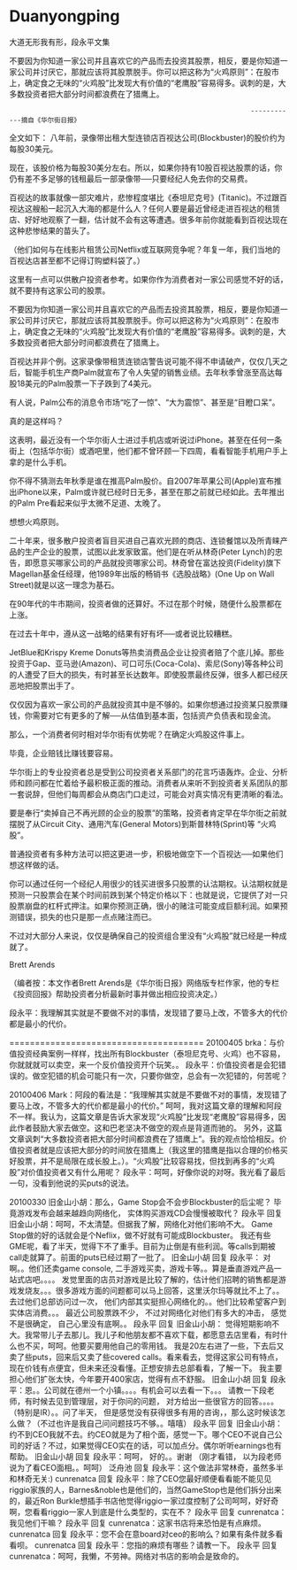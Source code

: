 # Duanyongping
大道无形我有形，段永平文集

不要因为你知道一家公司并且喜欢它的产品而去投资其股票，相反，要是你知道一家公司并讨厌它，那就应该将其股票脱手。你可以把这称为“火鸡原则”：在股市上，确定食之无味的“火鸡股”比发现大有价值的“老鹰股”容易得多。讽刺的是，大多数投资者把大部分时间都浪费在了猎鹰上。

                                                                 ------------摘自《华尔街日报》
全文如下：
八年前，录像带出租大型连锁店百视达公司(Blockbuster)的股价约为每股30美元。

现在，该股价格为每股30美分左右。所以，如果你持有10股百视达股票的话，你仍有差不多足够的钱租最后一部录像带──只要经纪人免去你的交易费。

百视达的故事就像一部灾难片，悲惨程度堪比《泰坦尼克号》(Titanic)。不过跟百视达这艘船一起沉入大海的都是什么人？任何人要是最近曾经走进百视达的租赁店、好好地观察了一翻，估计就不会有这等遭遇。很多年前你就能看到百视达现在这种悲惨结果的苗头了。

（他们如何与在线影片租赁公司Netflix或互联网竞争呢？年复一年，我们当地的百视达店甚至都不记得订购塑料袋了。）

这里有一点可以供散户投资者参考。如果你作为消费者对一家公司感觉不好的话，就不要持有这家公司的股票。

不要因为你知道一家公司并且喜欢它的产品而去投资其股票，相反，要是你知道一家公司并讨厌它，那就应该将其股票脱手。你可以把这称为“火鸡原则”：在股市上，确定食之无味的“火鸡股”比发现大有价值的“老鹰股”容易得多。讽刺的是，大多数投资者把大部分时间都浪费在了猎鹰上。

百视达并非个例。这家录像带租赁连锁店警告说可能不得不申请破产，仅仅几天之后，智能手机生产商Palm就宣布了令人失望的销售业绩。去年秋季曾涨至高达每股18美元的Palm股票一下子跌到了4美元。

有人说，Palm公布的消息令市场“吃了一惊”、“大为震惊”、甚至是“目瞪口呆”。

真的是这样吗？

这表明，最近没有一个华尔街人士进过手机店或听说过iPhone。甚至在任何一条街上（包括华尔街）或酒吧里，他们都不曾环顾一下四周，看看智能手机用户手上拿的是什么手机。

你不得不猜测去年秋季是谁在推高Palm股价。自2007年苹果公司(Apple)宣布推出iPhone以来，Palm或许就已经时日无多，甚至在那之前就已经如此。去年推出的Palm Pre看起来似乎太微不足道、太晚了。

想想火鸡原则。

二十年来，很多散户投资者盲目买进自己喜欢光顾的商店、连锁餐馆以及所青睐产品的生产企业的股票，试图以此发家致富。他们是在听从林奇(Peter Lynch)的忠告，即愿意买哪家公司的产品就投资哪家公司。林奇曾在富达投资(Fidelity)旗下Magellan基金任经理，他1989年出版的畅销书《选股战略》(One Up on Wall Street)就是以这一理念为基石。

在90年代的牛市期间，投资者做的还算好。不过在那个时候，随便什么股票都在上涨。

在过去十年中，遵从这一战略的结果有好有坏──或者说比较糟糕。

JetBlue和Krispy Kreme Donuts等热卖消费品企业让投资者赔了个底儿掉。那些投资于Gap、亚马逊(Amazon)、可口可乐(Coca-Cola)、索尼(Sony)等各种公司的人遭受了巨大的损失，有时甚至长达数年。即使股票最终反弹，很多人都已经厌恶地把股票出手了。

仅仅因为喜欢一家公司的产品就投资其中是不够的。如果你想通过投资某只股票赚钱，你需要对它有更多的了解──从估值到基本面，包括资产负债表和现金流。

那么，一个消费者何时相对华尔街有优势呢？在确定火鸡股这件事上。

毕竟，企业赔钱比赚钱要容易。

华尔街上的专业投资者总是受到公司投资者关系部门的花言巧语轰炸。企业、分析师和顾问都在忙着给予最积极正面的推动。消费者从来听不到投资者关系团队的那一套说辞，但他们每周都会从商店门口走过，可能会对真实情况有更清晰的看法。

要是奉行“卖掉自己不再光顾的企业的股票”的策略，投资者肯定早在华尔街之前就摆脱了从Circuit City、通用汽车(General Motors)到斯普林特(Sprint)等 “火鸡股”。

普通投资者有多种方法可以把这更进一步，积极地做空下一个百视达──如果他们想这样做的话。

你可以通过任何一个经纪人用很少的钱买进很多只股票的认沽期权。认沽期权就是预测一只股票会在某个时间前跌到某个特定价格以下：也就是说，它提供了对一只股票崩盘的杠杆式押注。如果你预测正确，很小的赌注可能变成巨额利润。如果预测错误，损失的也只是那一点点赌注而已。

不过对大部分人来说，仅仅是确保自己的投资组合里没有“火鸡股”就已经是一种成就了。

Brett Arends

（编者按：本文作者Brett Arends是《华尔街日报》网络版专栏作家，他的专栏《投资回报》帮助投资者分析最新时事并做出相应投资决定。）

段永平：我理解其实就是不要做不对的事情，发现错了要马上改，不管多大的代价都是最小的代价。

======================================
20100405
brka：与价值投资经典案例一样样，找出所有Blockbuster（泰坦尼克号、火鸡）也不容易，你就就就可以卖空，来一个反价值投资开个玩笑。。
 段永平：价值投资者是会犯错误的。做空犯错的机会可能只有一次，只要你做空，总会有一次犯错的，何苦呢？
 
 20100406
 Mark：阿段的看法是：“我理解其实就是不要做不对的事情，发现错了要马上改，不管多大的代价都是最小的代价。”
呵呵，我对这篇文章的理解和阿段不一样。我认为，这篇文章是告诉大家发现“火鸡股”比发现“老鹰股”容易得多，因此作者鼓励大家去做空。这和巴老坚决不做空的观点是背道而驰的。
另外，这篇文章讽刺“大多数投资者把大部分时间都浪费在了猎鹰上”。我的观点恰恰相反。价值投资者就是应该把大部分的时间放在猎鹰上（我这里的猎鹰是指以合理的价格买好股票，并不是局限在成长股上。）。“火鸡股”比较容易找，但找到再多的“火鸡股”对价值投资者又有什么用呢？
 段永平：呵呵，好像你说的对呀。我光看了最后一句，没看到他说的买puts的说法。
 
 20100330
 旧金山小胡：那么，Game Stop会不会步Blockbuster的后尘呢？ 毕竟游戏发布会越来越趋向网络化， 实体购买游戏CD会慢慢被取代？
 段永平 回复 旧金山小胡：呵呵，不太清楚。但据我了解，网络化对他们影响不大。
Game Stop做的好的话就会是个Neflix，做不好就有可能成Blockbuster。
我还有些GME呢，看了半天，觉得下不了重手。目前为止倒是有些利润。等calls到期被call走就算了。前面的puts已经过期了一批了。
旧金山小胡 回复  段永平：
对啊。。他们还卖game console, 二手游戏买卖，游戏卡等。。算是垂直游戏产品一站式店吧。。。。
发觉里面的店员对游戏是比较了解的，估计他们招聘的销售都是游戏发烧友。。。很多游戏方面的问题都可以马上回答，这里沃尔玛等就比不上了。。
去过他们总部访问过一次， 他们内部其实挺担心网络化的。。他们比较希望客户到实体店消费。。。
最近公司股票跌不少， 不过对网络化对他们有多大的冲击， 感觉不是很确定， 自己心里没有底啊。。
 段永平 回复 旧金山小胡：
觉得短期影响不大。我常带儿子去那儿。我儿子和他朋友都不喜欢下载，都愿意去店里看，有时什么也不买，呵呵。他要买要用他自己的零用钱。
我是20左右进了一些，下去后又卖了些puts，回来后又卖了些covered calls。看来看去，觉得这家公司有特点，现在价钱有点便宜，但未来还没看懂。正想安排去总部看看，了解一下。
我主要担心他们扩张太快，今年要开400家店，觉得有点不舒服。
旧金山小胡 回复  段永平：恩。。公司就在德州一个小镇。。。。有机会可以去看一下。。。
请教一下段老师，有时候去见到管理层，对于你问的问题， 对方给出一些很官方的回答。。。。（特别是IR）。。问了半天， 但是感觉没有获得很多有用的咨询，，那么这时候该怎么做？（不过也许是我自己问问题技巧不够。。嘻嘻）
 段永平 回复 旧金山小胡：约不到CEO我就不去。约CEO就是为了相个面，感觉一下。哪个CEO不说自己公司的好话？不过，如果觉得CEO实在的话，可以加点分。偶尔听听earnings也有帮助。
旧金山小胡 回复  段永平：呵呵， 好的。。谢谢 （刚才看错， 以为段老师说为了看CEO面相。。呵呵）
泛舟池 回复  段永平：这个做法非常林奇，虽然多半和林奇无关:)
cunrenatca 回复  段永平：除了CEO您最好顺便看看能不能见见riggio家族的人，Barnes&noble也是他们的，当然GameStop也是他们拆分出来的，最近Ron Burkle想插手书店他觉得riggio一家过度控制了公司呵呵，好好奇啊，您看看riggio一家人到底是什么类型的，实在不？
 段永平 回复 cunrenatca：我见他们干嘛？
 段永平 回复 cunrenatca：这家书店将来恐怕是有点麻烦。
cunrenatca 回复  段永平：您不会在意board对ceo的影响么？如果有条件就多看看呗。
cunrenatca 回复  段永平：您指的麻烦有哪些？请教一下。
 段永平 回复 cunrenatca：呵呵，我懒，不劳神。网络对书店的影响会是致命的。
